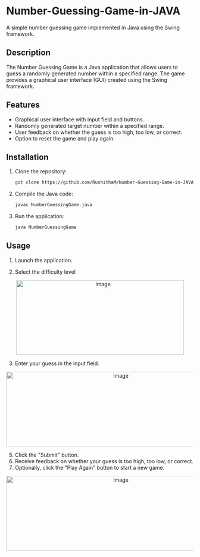 # Number-Guessing-Game-in-JAVA

A simple number guessing game implemented in Java using the Swing framework.

## Description

The Number Guessing Game is a Java application that allows users to guess a randomly generated number within a specified range. The game provides a graphical user interface (GUI) created using the Swing framework.

## Features

- Graphical user interface with input field and buttons.
- Randomly generated target number within a specified range.
- User feedback on whether the guess is too high, too low, or correct.
- Option to reset the game and play again.

## Installation

1. Clone the repository:

    ```bash
    git clone https://github.com/RushithaM/Number-Guessing-Game-in-JAVA.git
    ```

2. Compile the Java code:

    ```bash
    javac NumberGuessingGame.java
    ```

3. Run the application:

    ```bash
    java NumberGuessingGame
    ```

## Usage

1. Launch the application.
  
2. Select the difficulty level
<p align="center">
  <img src="https://github.com/RushithaM/Number-Guessing-Game-in-JAVA/assets/151159899/46ee2809-2985-4127-815e-7874a46b03b9" alt="Image" width="450" height="200" />
</p>

3. Enter your guess in the input field.

<p align="center">
  <img src="https://github.com/RushithaM/Number-Guessing-Game-in-JAVA/assets/151159899/1860d0d4-40ba-49a9-bd05-3a0f0ca064b7" alt="Image" width="600" height="200" />
</p>

5. Click the "Submit" button.
6. Receive feedback on whether your guess is too high, too low, or correct.
7. Optionally, click the "Play Again" button to start a new game.

<p align="center">
  <img src="https://github.com/RushithaM/Number-Guessing-Game-in-JAVA/assets/151159899/2953469d-6c52-49e3-aa4f-2eb6f66d7fc3" alt="Image" width="600" height="200" />
</p>
